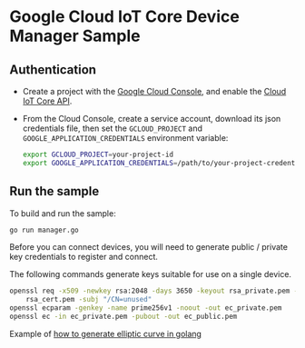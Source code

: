 # Google Cloud IoT Core Device Manager Sample

## Authentication

* Create a project with the [Google Cloud Console][cloud-console], and enable
  the [Cloud IoT Core API][cloud-iot-api].
* From the Cloud Console, create a service account,
  download its json credentials file, then set the `GCLOUD_PROJECT` and
  `GOOGLE_APPLICATION_CREDENTIALS` environment variable:

  ```bash
  export GCLOUD_PROJECT=your-project-id
  export GOOGLE_APPLICATION_CREDENTIALS=/path/to/your-project-credentials.json
  ```

[cloud-console]: https://console.cloud.google.com
[cloud-iot-api]: https://console.developers.google.com/iot

## Run the sample

To build and run the sample:

```bash
go run manager.go
```

Before you can connect devices, you will need to generate public / private key
credentials to register and connect.

The following commands generate keys suitable for use on a single device.

```bash
openssl req -x509 -newkey rsa:2048 -days 3650 -keyout rsa_private.pem -nodes -out \
    rsa_cert.pem -subj "/CN=unused"
openssl ecparam -genkey -name prime256v1 -noout -out ec_private.pem
openssl ec -in ec_private.pem -pubout -out ec_public.pem
```

Example of [how to generate elliptic curve in golang](https://gist.github.com/LukaGiorgadze/85b9e09d2008a03adfdfd5eea5964f93)
